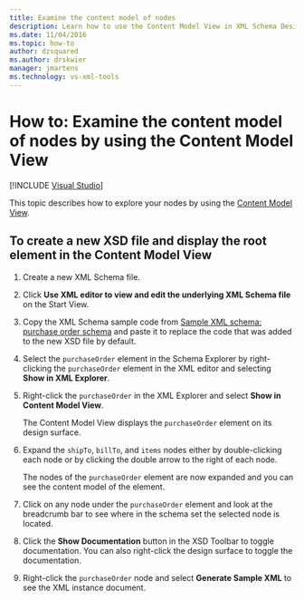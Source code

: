 ```yaml
---
title: Examine the content model of nodes
description: Learn how to use the Content Model View in XML Schema Designer to examine the content model of the nodes in an XML schema.
ms.date: 11/04/2016
ms.topic: how-to
author: dzsquared
ms.author: drskwier
manager: jmartens
ms.technology: vs-xml-tools
---
```

# How to: Examine the content model of nodes by using the Content Model View

 [!INCLUDE [Visual Studio](~/includes/applies-to-version/vs-windows-only.md)]

This topic describes how to explore your nodes by using the [Content Model View](../xml-tools/content-model-view.md).

## To create a new XSD file and display the root element in the Content Model View

1. Create a new XML Schema file.

2. Click **Use XML editor to view and edit the underlying XML Schema file** on the Start View.

3. Copy the XML Schema sample code from [Sample XML schema: purchase order schema](../xml-tools/sample-xsd-file-purchase-order-schema.md) and paste it to replace the code that was added to the new XSD file by default.

4. Select the `purchaseOrder` element in the Schema Explorer by right-clicking the `purchaseOrder` element in the XML editor and selecting **Show in XML Explorer**.

5. Right-click the `purchaseOrder` in the XML Explorer and select **Show in Content Model View**.

     The Content Model View displays the `purchaseOrder` element on its design surface.

6. Expand the `shipTo`, `billTo`, and `items` nodes either by double-clicking each node or by clicking the double arrow to the right of each node.

     The nodes of the `purchaseOrder` element are now expanded and you can see the content model of the element.

7. Click on any node under the `purchaseOrder` element and look at the breadcrumb bar to see where in the schema set the selected node is located.

8. Click the **Show Documentation** button in the XSD Toolbar to toggle documentation. You can also right-click the design surface to toggle the documentation.

9. Right-click the `purchaseOrder` node and select **Generate Sample XML** to see the XML instance document.
